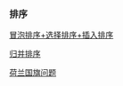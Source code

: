 ### 排序
[冒泡排序+选择排序+插入排序](https://github.com/1273545169/Course_notes/blob/master/%E6%99%AE%E9%80%9A%E6%8E%92%E5%BA%8F.md)

[归并排序](https://github.com/1273545169/Course_notes/blob/master/%E5%BD%92%E5%B9%B6%E6%8E%92%E5%BA%8F.md)

[荷兰国旗问题](https://github.com/1273545169/Course_notes/blob/master/%E8%8D%B7%E5%85%B0%E5%9B%BD%E6%97%97%E9%97%AE%E9%A2%98.md)


